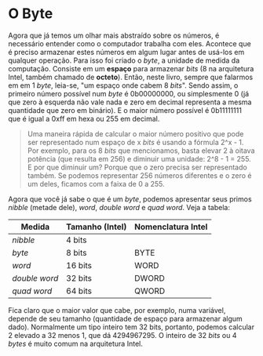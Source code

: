 # O Byte

Agora que já temos um olhar mais abstraído sobre os números, é necessário entender como o computador trabalha com eles. Acontece que é preciso armazenar estes números em algum lugar antes de usá-los em qualquer operação. Para isso foi criado o _byte_, a unidade de medida da computação. Consiste em um **espaço** para armazenar _bits_ (8 na arquitetura Intel, também chamado de **octeto**). Então, neste livro, sempre que falarmos em em 1 _byte_, leia-se, "um espaço onde cabem 8 _bits_". Sendo assim, o primeiro número possível num _byte_ é 0b00000000, ou simplesmente 0 (já que zero à esquerda não vale nada e zero em decimal representa a mesma quantidade que zero em binário). E o maior número possível é 0b11111111 que é igual a 0xff em hexa ou 255 em decimal.

> Uma maneira rápida de calcular o maior número positivo que pode ser representado num espaço de x _bits_ é usando a fórmula 2^x - 1. Por exemplo, para os 8 _bits_ que mencionamos, basta elevar 2 à oitava potência (que resulta em 256) e diminuir uma unidade: 2^8 - 1 = 255. E por que diminuir um? Porque que o zero precisa ser representado também. Se podemos representar 256 números diferentes e o zero é um deles, ficamos com a faixa de 0 a 255.

Agora que você já sabe o que é um _byte_, podemos apresentar seus primos _nibble_ (metade dele), _word_, _double word_ e _quad word_. Veja a tabela:

| Medida        | Tamanho (Intel) | Nomenclatura Intel |
| ------------- | --------------- | ------------------ |
| _nibble_      | 4 bits          |                    |
| _byte_        | 8 bits          | BYTE               |
| _word_        | 16 bits         | WORD               |
| _double word_ | 32 bits         | DWORD              |
| _quad word_   | 64 bits         | QWORD              |

Fica claro que o maior valor que cabe, por exemplo, numa variável, depende de seu tamanho (quantidade de espaço para armazenar algum dado). Normalmente um tipo inteiro tem 32 bits, portanto, podemos calcular 2 elevado a 32 menos 1, que dá 4294967295. O inteiro de 32 _bits_ ou 4 _bytes_ é muito comum na arquitetura Intel.
